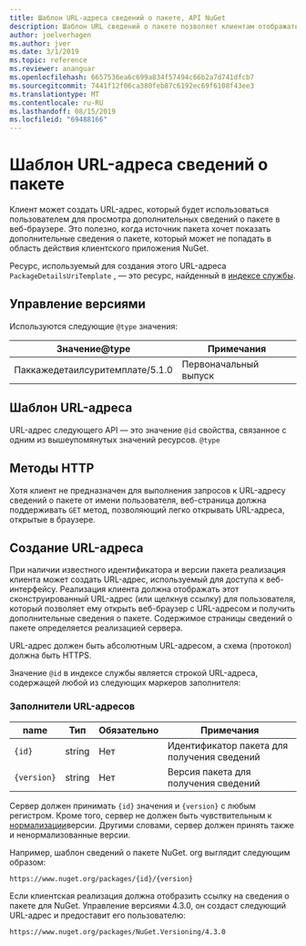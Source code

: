 ```yaml
---
title: Шаблон URL-адреса сведений о пакете, API NuGet
description: Шаблон URL сведений о пакете позволяет клиентам отображать в пользовательском интерфейсе веб-ссылку на дополнительные сведения о пакете.
author: joelverhagen
ms.author: jver
ms.date: 3/1/2019
ms.topic: reference
ms.reviewer: ananguar
ms.openlocfilehash: 6657536ea6c699a834f57494c66b2a7d741dfcb7
ms.sourcegitcommit: 7441f12f06ca380feb87c6192ec69f6108f43ee3
ms.translationtype: MT
ms.contentlocale: ru-RU
ms.lasthandoff: 08/15/2019
ms.locfileid: "69488166"
---
```

# <a name="package-details-url-template"></a>Шаблон URL-адреса сведений о пакете

Клиент может создать URL-адрес, который будет использоваться пользователем для просмотра дополнительных сведений о пакете в веб-браузере. Это полезно, когда источник пакета хочет показать дополнительные сведения о пакете, который может не попадать в область действия клиентского приложения NuGet.

Ресурс, используемый для создания этого URL-адреса `PackageDetailsUriTemplate` , — это ресурс, найденный в [индексе службы](service-index.md).

## <a name="versioning"></a>Управление версиями

Используются следующие `@type` значения:

Значение@type                     | Примечания
------------------------------- | -----
Паккажедетаилсуритемплате/5.1.0 | Первоначальный выпуск

## <a name="url-template"></a>Шаблон URL-адреса

URL-адрес следующего API — это значение `@id` свойства, связанное с одним из вышеупомянутых значений ресурсов. `@type`

## <a name="http-methods"></a>Методы HTTP

Хотя клиент не предназначен для выполнения запросов к URL-адресу сведений о пакете от имени пользователя, веб-страница должна поддерживать `GET` метод, позволяющий легко открывать URL-адреса, открытые в браузере.

## <a name="construct-the-url"></a>Создание URL-адреса

При наличии известного идентификатора и версии пакета реализация клиента может создать URL-адрес, используемый для доступа к веб-интерфейсу. Реализация клиента должна отображать этот сконструированный URL-адрес (или щелкнув ссылку) для пользователя, который позволяет ему открыть веб-браузер с URL-адресом и получить дополнительные сведения о пакете. Содержимое страницы сведений о пакете определяется реализацией сервера.

URL-адрес должен быть абсолютным URL-адресом, а схема (протокол) должна быть HTTPS.

Значение `@id` в индексе службы является строкой URL-адреса, содержащей любой из следующих маркеров заполнителя:

### <a name="url-placeholders"></a>Заполнители URL-адресов

name        | Тип    | Обязательно | Примечания
----------- | ------- | -------- | -----
`{id}`      | string  | Нет       | Идентификатор пакета для получения сведений
`{version}` | string  | Нет       | Версия пакета для получения сведений

Сервер должен принимать `{id}` значения и `{version}` с любым регистром. Кроме того, сервер не должен быть чувствительным к [нормализации](https://docs.microsoft.com/en-us/nuget/concepts/package-versioning#normalized-version-numbers)версии. Другими словами, сервер должен принять также и ненормализованные версии.

Например, шаблон сведений о пакете NuGet. org выглядит следующим образом:

    https://www.nuget.org/packages/{id}/{version}

Если клиентская реализация должна отобразить ссылку на сведения о пакете для NuGet. Управление версиями 4.3.0, он создаст следующий URL-адрес и предоставит его пользователю:

    https://www.nuget.org/packages/NuGet.Versioning/4.3.0
